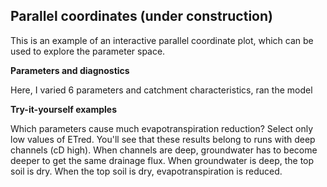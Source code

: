 
Parallel coordinates (under construction)
------

This is an example of an interactive parallel coordinate plot, which can be used to explore the parameter space.


[Parallel coordinate plot]: https://github.com/ClaudiaBrauer/WALRUS/tree/master/parallel_coordinates/parallel_coornidates_example.html


**Parameters and diagnostics**

Here, I varied 6 parameters and catchment characteristics, ran the model  


**Try-it-yourself examples**

Which parameters cause much evapotranspiration reduction? Select only low values of ETred. You'll see that these results belong to runs with deep channels (cD high). When channels are deep, groundwater has to become deeper to get the same drainage flux. When groundwater is deep, the top soil is dry. When the top soil is dry, evapotranspiration is reduced.

